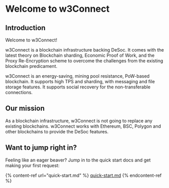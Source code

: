 # Welcome to w3Connect

## Introduction

Welcome to w3Connect!

w3Connect is a blockchain infrastructure backing DeSoc. It comes with the latest theory on Blockchain sharding, Economic Proof of Work, and the Proxy Re-Encryption scheme to overcome the challenges from the existing blockchain predicament.

w3Connect is an energy-saving, mining pool resistance, PoW-based blockchain. It supports high TPS and sharding, with messaging and file storage features. It supports social recovery for the non-transferable connections.

## Our mission

As a blockchain infrastructure, w3Connect is not going to replace any existing blockchains. w3Connect works with Ethereum, BSC, Polygon and other blockchains to provide the DeSoc features.

## Want to jump right in?

Feeling like an eager beaver? Jump in to the quick start docs and get making your first request:

{% content-ref url="quick-start.md" %}
[quick-start.md](quick-start.md)
{% endcontent-ref %}
